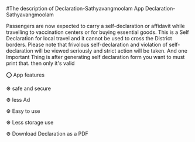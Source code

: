 #The description of Declaration-Sathyavangmoolam App
Declaration-Sathyavangmoolam

Passengers are now expected to carry a self-declaration or affidavit while travelling to vaccination centers or for buying essential goods.
This is a Self Declaration for local travel and it cannot be used to cross the District borders. Please note that frivolous self-declaration and violation of self-declaration will be viewed seriously and strict action will be taken. And one Important Thing is after generating self declaration form you want to must print that. then only it's valid

⭕ App features

⚙ safe and secure

⚙ less Ad

⚙ Easy to use

⚙ Less storage use

⚙ Download Declaration as a PDF
